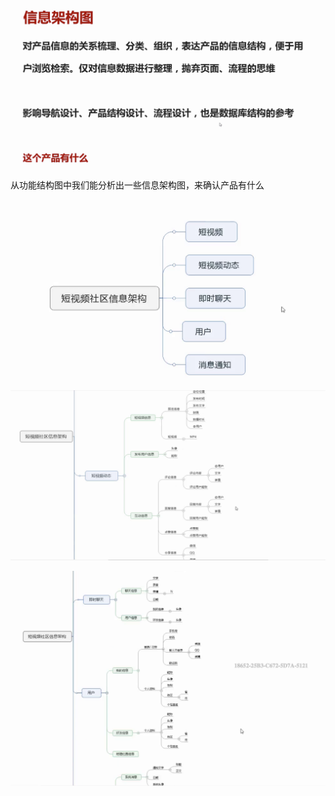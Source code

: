 

![](assets/markdown-img-paste-20190408223517849.png)

从功能结构图中我们能分析出一些信息架构图，来确认产品有什么

![](assets/markdown-img-paste-20190408224313227.png)


![](assets/markdown-img-paste-20190408224919603.png)


![](assets/markdown-img-paste-20190408225753296.png)
